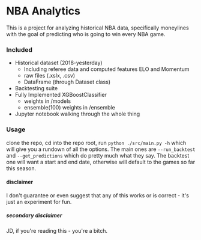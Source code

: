 # NBA Analytics

This is a project for analyzing historical NBA data, specifically moneylines with the goal of predicting who is going to win every NBA game.

### Included
- Historical dataset (2018-yesterday)
    - Including referee data and computed features ELO and Momentum
    - raw files (.xslx, .csv)
    - DataFrame (through Dataset class)
- Backtesting suite
- Fully Implemented XGBoostClassifier
    - weights in /models
    - ensemble(100) weights in /ensemble
- Jupyter notebook walking through the whole thing

### Usage
clone the repo, 
cd into the repo root, run 
``` python ./src/main.py -h ```
which will give you a rundown of all the options. The main ones are
``` --run_backtest ```
and
``` --get_predictions ```
which do pretty much what they say. The backtest one will want a start and end date, otherwise will default to the games so far this season.

#### disclaimer
I don't guarantee or even suggest that any of this works or is correct - it's just an experiment for fun. 

##### secondary disclaimer
JD, if you're reading this - you're a bitch. 

